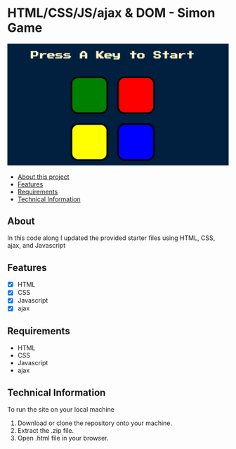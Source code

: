 # HTML/CSS/JS/ajax & DOM - Simon Game
![SimonGame](SimonGame.jpg)

- [About this project](#about)
- [Features](#features)
- [Requirements](#requirements)
- [Technical Information](#technical_information)

<a name="about"></a>
## About
In this code along I updated the provided starter files using
HTML, CSS, ajax, and Javascript

<a name="features"></a>
## Features
- [x] HTML
- [x] CSS
- [x] Javascript
- [x] ajax

<a name="requirements"></a>
## Requirements
- HTML
- CSS
- Javascript
- ajax

<a name="technical_information"></a>
## Technical Information

To run the site on your local machine

1. Download or clone the repository onto your machine.
2. Extract the .zip file.
3. Open .html file in your browser.

